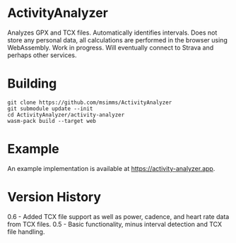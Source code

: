 # ActivityAnalyzer

Analyzes GPX and TCX files.  Automatically identifies intervals. Does not store any personal data, all calculations are performed in the browser using WebAssembly. Work in progress. Will eventually connect to Strava and perhaps other services.

# Building

```
git clone https://github.com/msimms/ActivityAnalyzer
git submodule update --init
cd ActivityAnalyzer/activity-analyzer
wasm-pack build --target web
```

# Example

An example implementation is available at https://activity-analyzer.app.

# Version History

0.6 - Added TCX file support as well as power, cadence, and heart rate data from TCX files.
0.5 - Basic functionality, minus interval detection and TCX file handling.
